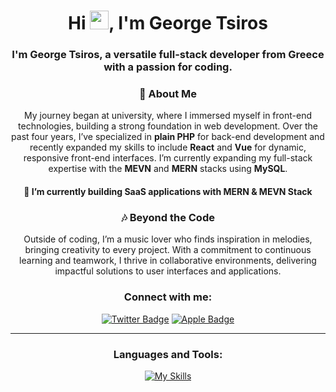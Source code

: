 <h1 align="center">Hi <img src="https://media.giphy.com/media/hvRJCLFzcasrR4ia7z/giphy.gif" width="30px"/>, I'm George Tsiros</h1>
<h3 align="center">I'm George Tsiros, a versatile full-stack developer from Greece with a passion for coding.</h3>

<h3 align="center">🚀 About Me</h3>
<p align="center">
    My journey began at university, where I immersed myself in front-end technologies, building a strong foundation in web development. Over the past four years, I’ve specialized in <strong>plain PHP</strong> for back-end development and recently expanded my skills to include <strong>React</strong> and <strong>Vue</strong> for dynamic, responsive front-end interfaces. I’m currently expanding my full-stack expertise with the <strong>MEVN</strong> and <strong>MERN</strong> stacks using <strong>MySQL</strong>.
</p>

<h4 align="center">🌱 I’m currently building SaaS applications with MERN & MEVN Stack</h4>

<h3 align="center">🎶 Beyond the Code</h3>
<p align="center">
    Outside of coding, I’m a music lover who finds inspiration in melodies, bringing creativity to every project. With a commitment to continuous learning and teamwork, I thrive in collaborative environments, delivering impactful solutions to user interfaces and applications.
</p>

<h3 align="center">Connect with me:</h3>
<div id="badges" align="center">  
  <a href="https://twitter.com/tsirxs" target="blank"><img src="https://img.shields.io/badge/Twitter-00a8ff?style=for-the-badge&logo=twitter&logoColor=white" alt="Twitter Badge"/></a>
  <a href="mailto:tsirosgeorge@pm.me" target="blank"><img src="https://img.shields.io/badge/Email-white?style=for-the-badge&logo=apple&logoColor=black" alt="Apple Badge"/></a>
</div>
<div align="center">  
  <img src="https://komarev.com/ghpvc/?username=whoisjerzy&style=for-the-badge&color=00a8ff" alt=""/>
</div>

***

<div align="center"> 
<h3 align="center">Languages and Tools:</h3>

  [![My Skills](https://skillicons.dev/icons?i=bootstrap,css,html,js,react,vue,mysql,ps,tailwind,vscode)](https://skillicons.dev)
</div>
